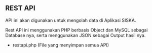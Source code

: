 ## REST API

API ini akan digunakan untuk mengolah data di Aplikasi SISKA.

Rest API ini menggunakan PHP berbasis Object dan MySQL sebagai Database nya, serta menggunakan JSON sebagai Output hasil nya.

* restapi.php (File yang menyimpan semua API)
